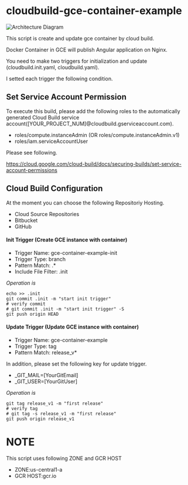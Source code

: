 # cloudbuild-gce-container-example

![Architecture Diagram](https://github.com/aoyagi9936/cloudbuild-gce-container-example/blob/master/architecture-diagram.png?raw=true)

This script is create and update gce container by cloud build.

Docker Container in GCE will publish Angular application on Nginx.

You need to make two triggers for initialization and update (cloudbuild.init.yaml, cloudbuild.yaml).

I setted each trigger the following condition.

## Set Service Account Permission

To execute this build, please add the following roles to the automatically generated Cloud Build service account([YOUR_PROJECT_NUM]@cloudbuild.gserviceaccount.com).

- roles/compute.instanceAdmin (OR roles/compute.instanceAdmin.v1)
- roles/iam.serviceAccountUser

Please see following.

https://cloud.google.com/cloud-build/docs/securing-builds/set-service-account-permissions

## Cloud Build Configuration

At the moment you can choose the following Repositoriy Hosting.

- Cloud Source Repositories
- Bitbucket
- GitHub

#### Init Trigger (Create GCE instance with container)

- Trigger Name: gce-container-example-init
- Trigger Type: branch
- Pattern Match: .*
- Include File Filter: .init

*Operation is*

```console
echo >> .init
git commit .init -m "start init trigger"
# verify commit
# git commit .init -m "start init trigger" -S
git push origin HEAD
```

#### Update Trigger (Update GCE instance with container)

- Trigger Name: gce-container-example
- Trigger Type: tag
- Pattern Match: release_v*

In addition, please set the following key for update trigger.

- _GIT_MAIL=[YourGitEmail]
- _GIT_USER=[YourGitUser]

*Operation is*

```console
git tag release_v1 -m "first release"
# verify tag
# git tag -s release_v1 -m "first release"
git push origin release_v1
```

# NOTE

This script uses following ZONE and GCR HOST

- ZONE:us-central1-a
- GCR HOST:gcr.io
